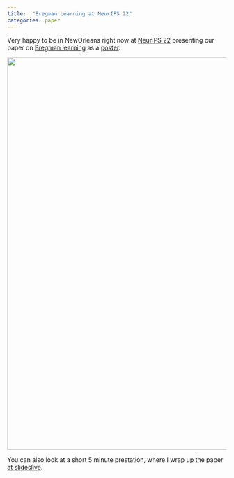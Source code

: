 ```yaml
---
title:  "Bregman Learning at NeurIPS 22"
categories: paper
---
```


Very happy to be in NewOrleans right now at [NeurIPS 22](https://nips.cc/) presenting our paper on 
[Bregman learning](https://www.jmlr.org/papers/v23/21-0545.html) as a [poster](https://www.researchgate.net/publication/364946779_A_Bregman_Learning_Framework_for_Sparse_Neural_Networks_-_Training_Neural_Networks_via_Mirror_Descent).

<img src="/assets/img/BregmanCartoon.png" width="900">

You can also look at a short 5 minute prestation, where I wrap up the paper [at slideslive](https://recorder-v3.slideslive.com/#/share?share=72696&s=d6a18c43-5484-4b9a-8d34-3c6f71b6c45d).